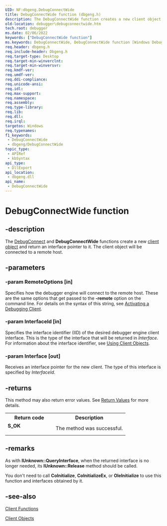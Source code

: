 ```yaml
---
UID: NF:dbgeng.DebugConnectWide
title: DebugConnectWide function (dbgeng.h)
description: The DebugConnectWide function creates a new client object and returns an interface pointer to it. The client object will be connected to a remote host.
old-location: debugger\debugconnectwide.htm
tech.root: debugger
ms.date: 02/06/2022
keywords: ["DebugConnectWide function"]
ms.keywords: DebugConnectWide, DebugConnectWide function [Windows Debugging], dbgeng/DebugConnectWide, debugger.debugconnectwide
req.header: dbgeng.h
req.include-header: Dbgeng.h
req.target-type: Desktop
req.target-min-winverclnt: 
req.target-min-winversvr: 
req.kmdf-ver: 
req.umdf-ver: 
req.ddi-compliance: 
req.unicode-ansi: 
req.idl: 
req.max-support: 
req.namespace: 
req.assembly: 
req.type-library: 
req.lib: 
req.dll: 
req.irql: 
targetos: Windows
req.typenames: 
f1_keywords:
 - DebugConnectWide
 - dbgeng/DebugConnectWide
topic_type:
 - APIRef
 - kbSyntax
api_type:
 - DllExport
api_location:
 - dbgeng.dll
api_name:
 - DebugConnectWide
---
```


# DebugConnectWide function


## -description

The <a href="/windows-hardware/drivers/ddi/dbgeng/nf-dbgeng-debugconnect">DebugConnect</a> and <b>DebugConnectWide</b> functions create a new <a href="/windows-hardware/drivers/debugger/client-objects">client object</a> and return an interface pointer to it.  The client object will be connected to a remote host.

## -parameters

### -param RemoteOptions [in]


Specifies how the debugger engine will connect to the remote host.  These are the same options that get passed to the <b>-remote</b> option on the command line.  For details on the syntax of this string, see <a href="/windows-hardware/drivers/debugger/activating-a-debugging-client">Activating a Debugging Client</a>.

### -param InterfaceId [in]


Specifies the interface identifier (IID) of the desired debugger engine client interface.  This is the type of the interface that will be returned in <i>Interface</i>. For information about the interface identifier, see <a href="/windows-hardware/drivers/debugger/using-client-objects">Using Client Objects</a>.

### -param Interface [out]


Receives an interface pointer for the new client.  The type of this interface is specified by <i>InterfaceId</i>.

## -returns

This method may also return error values.  See <a href="/windows-hardware/drivers/debugger/hresult-values">Return Values</a> for more details.

<table>
<tr>
<th>Return code</th>
<th>Description</th>
</tr>
<tr>
<td width="40%">
<dl>
<dt><b>S_OK</b></dt>
</dl>
</td>
<td width="60%">
The method was successful.

</td>
</tr>
</table>

## -remarks

As with **IUnknown::QueryInterface**, when the returned interface is no longer needed, its **IUnknown::Release** method should be called.

You don't need to call **CoInitialize**, **CoInitializeEx**, or **OleInitialize** to use this function and interfaces obtained by it.

## -see-also

<a href="/windows-hardware/drivers/debugger/client-com-interfaces">Client Functions</a>



<a href="/windows-hardware/drivers/debugger/client-objects">Client Objects</a>

